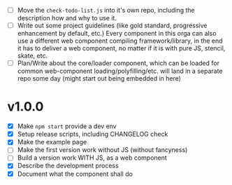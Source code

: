 - [ ] Move the `check-todo-list.js` into it's own repo, including the description how and why to use it.
- [ ] Write out some project guidelines (like gold standard, progressive enhancement by default, etc.)
      Every component in this orga can also use a different web component compiling framework/library, in the
      end it has to deliver a web component, no matter if it is with pure JS, stencil, skate, etc.
- [ ] Plan/Write about the core/loader component, which can be loaded for common web-component loading/polyfilling/etc.
      will land in a separate repo some day (might start out being embedded in here)

# v1.0.0

- [x] Make `npm start` provide a dev env
- [x] Setup release scripts, including CHANGELOG check
- [x] Make the example page
- [ ] Make the first version work without JS (without fancyness)
- [ ] Build a version work WITH JS, as a web component
- [x] Describe the development process
- [x] Document what the component shall do
